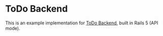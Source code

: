# ToDo Backend

This is an example implementation for [ToDo Backend](http://www.todobackend.com/index.html), built in Rails 5 (API mode).
